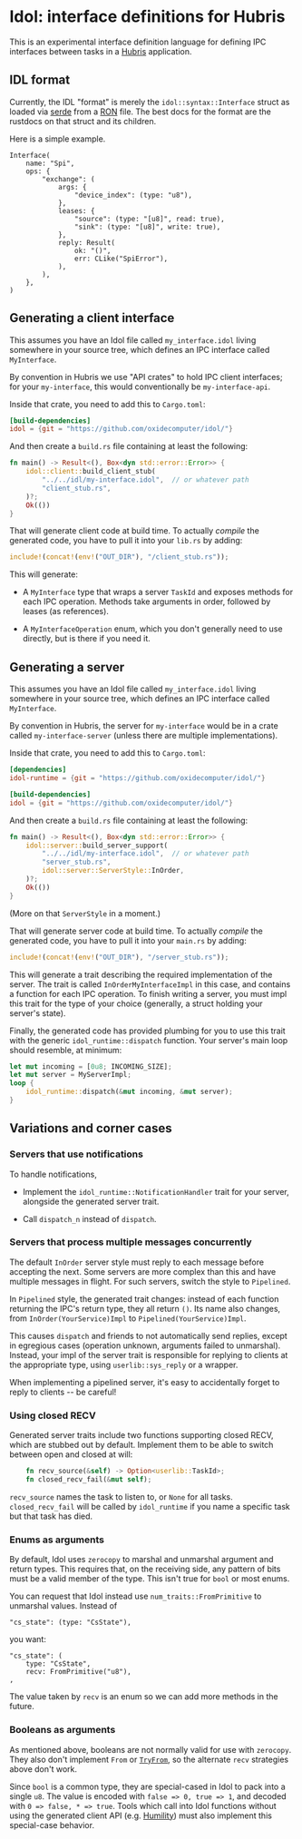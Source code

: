 # Idol: interface definitions for Hubris

This is an experimental interface definition language for defining IPC
interfaces between tasks in a [Hubris] application.

## IDL format

Currently, the IDL "format" is merely the `idol::syntax::Interface` struct as
loaded via [serde] from a [RON] file. The best docs for the format are the
rustdocs on that struct and its children.

Here is a simple example.

```
Interface(
    name: "Spi",
    ops: {
        "exchange": (
            args: {
                "device_index": (type: "u8"),
            },
            leases: {
                "source": (type: "[u8]", read: true),
                "sink": (type: "[u8]", write: true),
            },
            reply: Result(
                ok: "()",
                err: CLike("SpiError"),
            ),
        ),
    },
)
```

## Generating a client interface

This assumes you have an Idol file called `my_interface.idol` living somewhere
in your source tree, which defines an IPC interface called `MyInterface`.

By convention in Hubris we use "API crates" to hold IPC client interfaces; for
your `my-interface`, this would conventionally be `my-interface-api`.

Inside that crate, you need to add this to `Cargo.toml`:

```toml
[build-dependencies]
idol = {git = "https://github.com/oxidecomputer/idol/"}
```

And then create a `build.rs` file containing at least the following:

```rust
fn main() -> Result<(), Box<dyn std::error::Error>> {
    idol::client::build_client_stub(
        "../../idl/my-interface.idol",  // or whatever path
        "client_stub.rs",
    )?;
    Ok(())
}
```

That will generate client code at build time. To actually _compile_ the
generated code, you have to pull it into your `lib.rs` by adding:

```rust
include!(concat!(env!("OUT_DIR"), "/client_stub.rs"));
```

This will generate:

- A `MyInterface` type that wraps a server `TaskId` and exposes methods for each
  IPC operation. Methods take arguments in order, followed by leases (as
  references).

- A `MyInterfaceOperation` enum, which you don't generally need to use directly,
  but is there if you need it.

## Generating a server

This assumes you have an Idol file called `my_interface.idol` living somewhere
in your source tree, which defines an IPC interface called `MyInterface`.

By convention in Hubris, the server for `my-interface` would be in a crate
called `my-interface-server` (unless there are multiple implementations).

Inside that crate, you need to add this to `Cargo.toml`:

```toml
[dependencies]
idol-runtime = {git = "https://github.com/oxidecomputer/idol/"}

[build-dependencies]
idol = {git = "https://github.com/oxidecomputer/idol/"}
```

And then create a `build.rs` file containing at least the following:

```rust
fn main() -> Result<(), Box<dyn std::error::Error>> {
    idol::server::build_server_support(
        "../../idl/my-interface.idol",  // or whatever path
        "server_stub.rs",
        idol::server::ServerStyle::InOrder,
    )?;
    Ok(())
}
```

(More on that `ServerStyle` in a moment.)

That will generate server code at build time. To actually _compile_ the
generated code, you have to pull it into your `main.rs` by adding:

```rust
include!(concat!(env!("OUT_DIR"), "/server_stub.rs"));
```

This will generate a trait describing the required implementation of the server.
The trait is called `InOrderMyInterfaceImpl` in this case, and contains a
function for each IPC operation. To finish writing a server, you must impl this
trait for the type of your choice (generally, a struct holding your server's
state).

Finally, the generated code has provided plumbing for you to use this trait with
the generic `idol_runtime::dispatch` function. Your server's main loop should
resemble, at minimum:

```rust
let mut incoming = [0u8; INCOMING_SIZE];
let mut server = MyServerImpl;
loop {
    idol_runtime::dispatch(&mut incoming, &mut server);
}
```

## Variations and corner cases

### Servers that use notifications

To handle notifications,

- Implement the `idol_runtime::NotificationHandler` trait for your server,
  alongside the generated server trait.

- Call `dispatch_n` instead of `dispatch`.

### Servers that process multiple messages concurrently

The default `InOrder` server style must reply to each message before accepting
the next. Some servers are more complex than this and have multiple messages in
flight. For such servers, switch the style to `Pipelined`.

In `Pipelined` style, the generated trait changes: instead of each function
returning the IPC's return type, they all return `()`. Its name also changes,
from `InOrder(YourService)Impl` to `Pipelined(YourService)Impl`.

This causes `dispatch` and friends to not automatically send replies, except in
egregious cases (operation unknown, arguments failed to unmarshal). Instead,
your impl of the server trait is responsible for replying to clients at the
appropriate type, using `userlib::sys_reply` or a wrapper.

When implementing a pipelined server, it's easy to accidentally forget to reply
to clients -- be careful!

### Using closed RECV

Generated server traits include two functions supporting closed RECV, which are
stubbed out by default. Implement them to be able to switch between open and
closed at will:

```rust
    fn recv_source(&self) -> Option<userlib::TaskId>;
    fn closed_recv_fail(&mut self);
```

`recv_source` names the task to listen to, or `None` for all tasks.
`closed_recv_fail` will be called by `idol_runtime` if you name a specific task
but that task has died.

### Enums as arguments

By default, Idol uses `zerocopy` to marshal and unmarshal argument and return
types. This requires that, on the receiving side, any pattern of bits must be a
valid member of the type. This isn't true for `bool` or most enums.

You can request that Idol instead use `num_traits::FromPrimitive` to unmarshal
values. Instead of

```
"cs_state": (type: "CsState"),
```

you want:

```
"cs_state": (
    type: "CsState",
    recv: FromPrimitive("u8"),
,
```

The value taken by `recv` is an enum so we can add more methods in the future.

### Booleans as arguments
As mentioned above, booleans are not normally valid for use with `zerocopy`.
They also don't implement `From` or [`TryFrom`](https://github.com/rust-lang/rust/pull/50597),
so the alternate `recv` strategies above don't work.

Since `bool` is a common type, they are special-cased in Idol to pack into
a single `u8`. The value is encoded with `false => 0, true => 1`, and
decoded with `0 => false, * => true`. Tools which call into Idol functions
without using the generated client API (e.g. [Humility](https://github.com/oxidecomputer/humility))
must also implement this special-case behavior.

[Hubris]: https://hubris.oxide.computer/
[serde]: https://serde.rs/
[RON]: https://docs.rs/ron/0.7.0/ron/


